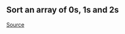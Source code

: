 ## Sort an array of 0s, 1s and 2s
[Source](https://practice.geeksforgeeks.org/problems/sort-an-array-of-0s-1s-and-2s/0/)


